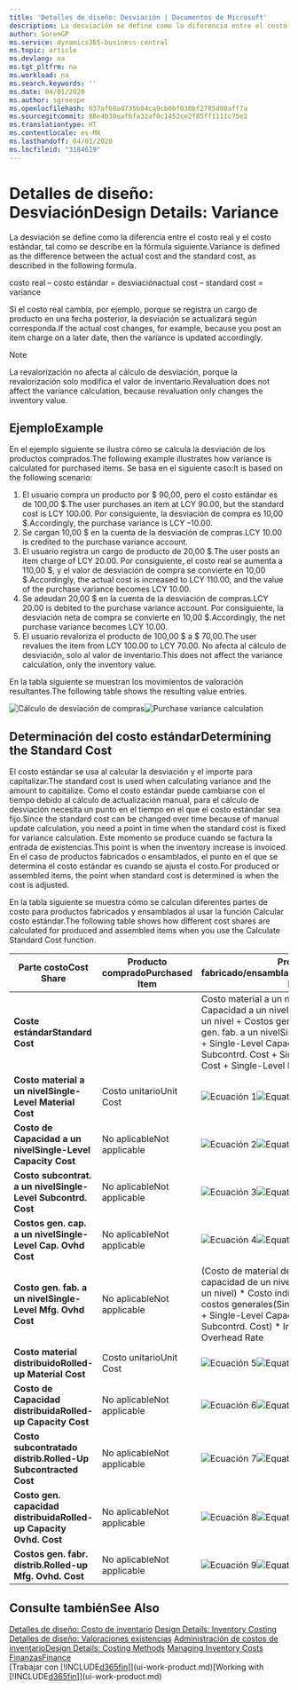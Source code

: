 ```yaml
---
title: 'Detalles de diseño: Desviación | Documentos de Microsoft'
description: La desviación se define como la diferencia entre el costo real y el costo estándar, tal como se describe en la fórmula siguiente.
author: SorenGP
ms.service: dynamics365-business-central
ms.topic: article
ms.devlang: na
ms.tgt_pltfrm: na
ms.workload: na
ms.search.keywords: ''
ms.date: 04/01/2020
ms.author: sgroespe
ms.openlocfilehash: 037af68ad735b84ca9cb0bf038bf2705d08aff7a
ms.sourcegitcommit: 88e4b30eaf6fa32af0c1452ce2f85ff1111c75e2
ms.translationtype: HT
ms.contentlocale: es-MX
ms.lasthandoff: 04/01/2020
ms.locfileid: "3184619"
---
```

# <a name="design-details-variance"></a><span data-ttu-id="84103-103">Detalles de diseño: Desviación</span><span class="sxs-lookup"><span data-stu-id="84103-103">Design Details: Variance</span></span>
<span data-ttu-id="84103-104">La desviación se define como la diferencia entre el costo real y el costo estándar, tal como se describe en la fórmula siguiente.</span><span class="sxs-lookup"><span data-stu-id="84103-104">Variance is defined as the difference between the actual cost and the standard cost, as described in the following formula.</span></span>  

 <span data-ttu-id="84103-105">costo real – costo estándar = desviación</span><span class="sxs-lookup"><span data-stu-id="84103-105">actual cost – standard cost = variance</span></span>  

 <span data-ttu-id="84103-106">Si el costo real cambia, por ejemplo, porque se registra un cargo de producto en una fecha posterior, la desviación se actualizará según corresponda.</span><span class="sxs-lookup"><span data-stu-id="84103-106">If the actual cost changes, for example, because you post an item charge on a later date, then the variance is updated accordingly.</span></span>  

> [!NOTE]  
>  <span data-ttu-id="84103-107">La revalorización no afecta al cálculo de desviación, porque la revalorización solo modifica el valor de inventario.</span><span class="sxs-lookup"><span data-stu-id="84103-107">Revaluation does not affect the variance calculation, because revaluation only changes the inventory value.</span></span>  

## <a name="example"></a><span data-ttu-id="84103-108">Ejemplo</span><span class="sxs-lookup"><span data-stu-id="84103-108">Example</span></span>  
 <span data-ttu-id="84103-109">En el ejemplo siguiente se ilustra cómo se calcula la desviación de los productos comprados.</span><span class="sxs-lookup"><span data-stu-id="84103-109">The following example illustrates how variance is calculated for purchased items.</span></span> <span data-ttu-id="84103-110">Se basa en el siguiente caso:</span><span class="sxs-lookup"><span data-stu-id="84103-110">It is based on the following scenario:</span></span>  

1.  <span data-ttu-id="84103-111">El usuario compra un producto por $ 90,00, pero el costo estándar es de 100,00 $.</span><span class="sxs-lookup"><span data-stu-id="84103-111">The user purchases an item at LCY 90.00, but the standard cost is LCY 100.00.</span></span> <span data-ttu-id="84103-112">Por consiguiente, la desviación de compra es 10,00 $.</span><span class="sxs-lookup"><span data-stu-id="84103-112">Accordingly, the purchase variance is LCY –10.00.</span></span>  
2.  <span data-ttu-id="84103-113">Se cargan 10,00 $ en la cuenta de la desviación de compras.</span><span class="sxs-lookup"><span data-stu-id="84103-113">LCY 10.00 is credited to the purchase variance account.</span></span>  
3.  <span data-ttu-id="84103-114">El usuario registra un cargo de producto de 20,00 $.</span><span class="sxs-lookup"><span data-stu-id="84103-114">The user posts an item charge of LCY 20.00.</span></span> <span data-ttu-id="84103-115">Por consiguiente, el costo real se aumenta a 110,00 $, y el valor de desviación de compra se convierte en 10,00 $.</span><span class="sxs-lookup"><span data-stu-id="84103-115">Accordingly, the actual cost is increased to LCY 110.00, and the value of the purchase variance becomes LCY 10.00.</span></span>  
4.  <span data-ttu-id="84103-116">Se adeudan 20,00 $ en la cuenta de la desviación de compras.</span><span class="sxs-lookup"><span data-stu-id="84103-116">LCY 20.00 is debited to the purchase variance account.</span></span> <span data-ttu-id="84103-117">Por consiguiente, la desviación neta de compra se convierte en 10,00 $.</span><span class="sxs-lookup"><span data-stu-id="84103-117">Accordingly, the net purchase variance becomes LCY 10.00.</span></span>  
5.  <span data-ttu-id="84103-118">El usuario revaloriza el producto de 100,00 $ a $ 70,00.</span><span class="sxs-lookup"><span data-stu-id="84103-118">The user revalues the item from LCY 100.00 to LCY 70.00.</span></span> <span data-ttu-id="84103-119">No afecta al cálculo de desviación, solo al valor de inventario.</span><span class="sxs-lookup"><span data-stu-id="84103-119">This does not affect the variance calculation, only the inventory value.</span></span>  

 <span data-ttu-id="84103-120">En la tabla siguiente se muestran los movimientos de valoración resultantes.</span><span class="sxs-lookup"><span data-stu-id="84103-120">The following table shows the resulting value entries.</span></span>  

 <span data-ttu-id="84103-121">![Cálculo de desviación de compras](media/design_details_inventory_costing_11_purchase_variance.png "Cálculo de desviación de compras")</span><span class="sxs-lookup"><span data-stu-id="84103-121">![Purchase variance calculation](media/design_details_inventory_costing_11_purchase_variance.png "Purchase variance calculation")</span></span>  

## <a name="determining-the-standard-cost"></a><span data-ttu-id="84103-122">Determinación del costo estándar</span><span class="sxs-lookup"><span data-stu-id="84103-122">Determining the Standard Cost</span></span>  
 <span data-ttu-id="84103-123">El costo estándar se usa al calcular la desviación y el importe para capitalizar.</span><span class="sxs-lookup"><span data-stu-id="84103-123">The standard cost is used when calculating variance and the amount to capitalize.</span></span> <span data-ttu-id="84103-124">Como el costo estándar puede cambiarse con el tiempo debido al cálculo de actualización manual, para el cálculo de desviación necesita un punto en el tiempo en el que el costo estándar sea fijo.</span><span class="sxs-lookup"><span data-stu-id="84103-124">Since the standard cost can be changed over time because of manual update calculation, you need a point in time when the standard cost is fixed for variance calculation.</span></span> <span data-ttu-id="84103-125">Este momento se produce cuando se factura la entrada de existencias.</span><span class="sxs-lookup"><span data-stu-id="84103-125">This point is when the inventory increase is invoiced.</span></span> <span data-ttu-id="84103-126">En el caso de productos fabricados o ensamblados, el punto en el que se determina el costo estándar es cuando se ajusta el costo.</span><span class="sxs-lookup"><span data-stu-id="84103-126">For produced or assembled items, the point when standard cost is determined is when the cost is adjusted.</span></span>  

 <span data-ttu-id="84103-127">En la tabla siguiente se muestra cómo se calculan diferentes partes de costo para productos fabricados y ensamblados al usar la función Calcular costo estándar.</span><span class="sxs-lookup"><span data-stu-id="84103-127">The following table shows how different cost shares are calculated for produced and assembled items when you use the Calculate Standard Cost function.</span></span>  

|<span data-ttu-id="84103-128">Parte costo</span><span class="sxs-lookup"><span data-stu-id="84103-128">Cost Share</span></span>|<span data-ttu-id="84103-129">Producto comprado</span><span class="sxs-lookup"><span data-stu-id="84103-129">Purchased Item</span></span>|<span data-ttu-id="84103-130">Producto fabricado/ensamblado</span><span class="sxs-lookup"><span data-stu-id="84103-130">Produced/Assembled Item</span></span>|  
|----------------|--------------------|------------------------------|  
|<span data-ttu-id="84103-131">**Coste estándar**</span><span class="sxs-lookup"><span data-stu-id="84103-131">**Standard Cost**</span></span>||<span data-ttu-id="84103-132">Costo material a un nivel + Costo de Capacidad a un nivel + Costo subcontrat. a un nivel + Costos gen. cap. a un nivel + Costo gen. fab. a un nivel</span><span class="sxs-lookup"><span data-stu-id="84103-132">Single-Level Material Cost + Single-Level Capacity Cost + Single-Level Subcontrd. Cost + Single-Level Cap. Ovhd. Cost + Single-Level Mfg. Ovhd. Cost</span></span>|  
|<span data-ttu-id="84103-133">**Costo material a un nivel**</span><span class="sxs-lookup"><span data-stu-id="84103-133">**Single-Level Material Cost**</span></span>|<span data-ttu-id="84103-134">Costo unitario</span><span class="sxs-lookup"><span data-stu-id="84103-134">Unit Cost</span></span>|<span data-ttu-id="84103-135">![Ecuación 1](media/design_details_inventory_costing_11_equation_1.png "Ecuación 1")</span><span class="sxs-lookup"><span data-stu-id="84103-135">![Equation 1](media/design_details_inventory_costing_11_equation_1.png "Equation 1")</span></span>|  
|<span data-ttu-id="84103-136">**Costo de Capacidad a un nivel**</span><span class="sxs-lookup"><span data-stu-id="84103-136">**Single-Level Capacity Cost**</span></span>|<span data-ttu-id="84103-137">No aplicable</span><span class="sxs-lookup"><span data-stu-id="84103-137">Not applicable</span></span>|<span data-ttu-id="84103-138">![Ecuación 2](media/design_details_inventory_costing_11_equation_2.png "Ecuación 2")</span><span class="sxs-lookup"><span data-stu-id="84103-138">![Equation 2](media/design_details_inventory_costing_11_equation_2.png "Equation 2")</span></span>|  
|<span data-ttu-id="84103-139">**Costo subcontrat. a un nivel**</span><span class="sxs-lookup"><span data-stu-id="84103-139">**Single-Level Subcontrd. Cost**</span></span>|<span data-ttu-id="84103-140">No aplicable</span><span class="sxs-lookup"><span data-stu-id="84103-140">Not applicable</span></span>|<span data-ttu-id="84103-141">![Ecuación 3](media/design_details_inventory_costing_11_equation_3.png "Ecuación 3")</span><span class="sxs-lookup"><span data-stu-id="84103-141">![Equation 3](media/design_details_inventory_costing_11_equation_3.png "Equation 3")</span></span>|  
|<span data-ttu-id="84103-142">**Costos gen. cap. a un nivel**</span><span class="sxs-lookup"><span data-stu-id="84103-142">**Single-Level Cap. Ovhd Cost**</span></span>|<span data-ttu-id="84103-143">No aplicable</span><span class="sxs-lookup"><span data-stu-id="84103-143">Not applicable</span></span>|<span data-ttu-id="84103-144">![Ecuación 4](media/design_details_inventory_costing_11_equation_4.png "Ecuación 4")</span><span class="sxs-lookup"><span data-stu-id="84103-144">![Equation 4](media/design_details_inventory_costing_11_equation_4.png "Equation 4")</span></span>|  
|<span data-ttu-id="84103-145">**Costo gen. fab. a un nivel**</span><span class="sxs-lookup"><span data-stu-id="84103-145">**Single-Level Mfg. Ovhd Cost**</span></span>|<span data-ttu-id="84103-146">No aplicable</span><span class="sxs-lookup"><span data-stu-id="84103-146">Not applicable</span></span>|<span data-ttu-id="84103-147">(Costo de material de un nivel + Costo de capacidad de un nivel + Costo subcontr. de un nivel) \* Costo indirecto % /100 + Tasa costos generales</span><span class="sxs-lookup"><span data-stu-id="84103-147">(Single-Level Material Cost + Single-Level Capacity Cost + Single-Level Subcontrd. Cost) \* Indirect Cost % / 100 + Overhead Rate</span></span>|  
|<span data-ttu-id="84103-148">**Costo material distribuido**</span><span class="sxs-lookup"><span data-stu-id="84103-148">**Rolled-up Material Cost**</span></span>|<span data-ttu-id="84103-149">Costo unitario</span><span class="sxs-lookup"><span data-stu-id="84103-149">Unit Cost</span></span>|<span data-ttu-id="84103-150">![Ecuación 5](media/design_details_inventory_costing_11_equation_5.png "Ecuación 5")</span><span class="sxs-lookup"><span data-stu-id="84103-150">![Equation 5](media/design_details_inventory_costing_11_equation_5.png "Equation 5")</span></span>|  
|<span data-ttu-id="84103-151">**Costo de Capacidad distribuida**</span><span class="sxs-lookup"><span data-stu-id="84103-151">**Rolled-up Capacity Cost**</span></span>|<span data-ttu-id="84103-152">No aplicable</span><span class="sxs-lookup"><span data-stu-id="84103-152">Not applicable</span></span>|<span data-ttu-id="84103-153">![Ecuación 6](media/design_details_inventory_costing_11_equation_6.png "Ecuación 6")</span><span class="sxs-lookup"><span data-stu-id="84103-153">![Equation 6](media/design_details_inventory_costing_11_equation_6.png "Equation 6")</span></span>|  
|<span data-ttu-id="84103-154">**Costo subcontratado distrib.**</span><span class="sxs-lookup"><span data-stu-id="84103-154">**Rolled-Up Subcontracted Cost**</span></span>|<span data-ttu-id="84103-155">No aplicable</span><span class="sxs-lookup"><span data-stu-id="84103-155">Not applicable</span></span>|<span data-ttu-id="84103-156">![Ecuación 7](media/design_details_inventory_costing_11_equation_7.png "Ecuación 7")</span><span class="sxs-lookup"><span data-stu-id="84103-156">![Equation 7](media/design_details_inventory_costing_11_equation_7.png "Equation 7")</span></span>|  
|<span data-ttu-id="84103-157">**Costo gen. capacidad distribuida**</span><span class="sxs-lookup"><span data-stu-id="84103-157">**Rolled-up Capacity Ovhd. Cost**</span></span>|<span data-ttu-id="84103-158">No aplicable</span><span class="sxs-lookup"><span data-stu-id="84103-158">Not applicable</span></span>|<span data-ttu-id="84103-159">![Ecuación 8](media/design_details_inventory_costing_11_equation_8.png "Ecuación 8")</span><span class="sxs-lookup"><span data-stu-id="84103-159">![Equation 8](media/design_details_inventory_costing_11_equation_8.png "Equation 8")</span></span>|  
|<span data-ttu-id="84103-160">**Costos gen. fabr. distrib.**</span><span class="sxs-lookup"><span data-stu-id="84103-160">**Rolled-up Mfg. Ovhd. Cost**</span></span>|<span data-ttu-id="84103-161">No aplicable</span><span class="sxs-lookup"><span data-stu-id="84103-161">Not applicable</span></span>|<span data-ttu-id="84103-162">![Ecuación 9](media/design_details_inventory_costing_11_equation_9.png "Ecuación 9")</span><span class="sxs-lookup"><span data-stu-id="84103-162">![Equation 9](media/design_details_inventory_costing_11_equation_9.png "Equation 9")</span></span>|  

## <a name="see-also"></a><span data-ttu-id="84103-163">Consulte también</span><span class="sxs-lookup"><span data-stu-id="84103-163">See Also</span></span>  
 <span data-ttu-id="84103-164">[Detalles de diseño: Costo de inventario](design-details-inventory-costing.md) </span><span class="sxs-lookup"><span data-stu-id="84103-164">[Design Details: Inventory Costing](design-details-inventory-costing.md) </span></span>  
 <span data-ttu-id="84103-165">[Detalles de diseño: Valoraciones existencias](design-details-costing-methods.md) [Administración de costos de inventario](finance-manage-inventory-costs.md)</span><span class="sxs-lookup"><span data-stu-id="84103-165">[Design Details: Costing Methods](design-details-costing-methods.md) [Managing Inventory Costs](finance-manage-inventory-costs.md)</span></span>  
 [<span data-ttu-id="84103-166">Finanzas</span><span class="sxs-lookup"><span data-stu-id="84103-166">Finance</span></span>](finance.md)  
 <span data-ttu-id="84103-167">[Trabajar con [!INCLUDE[d365fin](includes/d365fin_md.md)]](ui-work-product.md)</span><span class="sxs-lookup"><span data-stu-id="84103-167">[Working with [!INCLUDE[d365fin](includes/d365fin_md.md)]](ui-work-product.md)</span></span>
